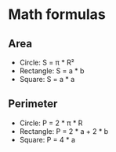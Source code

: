 # Math formulas
## Area
- Circle: S = π * R²
- Rectangle: S = a * b
- Square: S = a *  a

## Perimeter
- Circle: P = 2 * π * R
- Rectangle: P = 2 * a + 2 * b
- Square: P = 4 * a